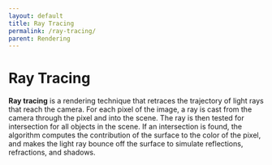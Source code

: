 ```yaml
---
layout: default
title: Ray Tracing
permalink: /ray-tracing/
parent: Rendering
---
```


# Ray Tracing

**Ray tracing** is a rendering technique that retraces the trajectory of light rays that reach the camera. For each pixel of the image, a ray is cast from the camera through the pixel and into the scene. The ray is then tested for intersection for all objects in the scene. If an intersection is found, the algorithm computes the contribution of the surface to the color of the pixel, and makes the light ray bounce off the surface to simulate reflections, refractions, and shadows.